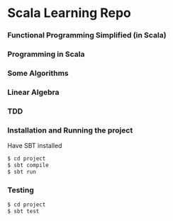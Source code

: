 # Scala Learning Repo

### Functional Programming Simplified (in Scala)
### Programming in Scala
### Some Algorithms
### Linear Algebra
### TDD

### Installation and Running the project
Have SBT installed
```sh
$ cd project
$ sbt compile
$ sbt run
```
### Testing
```sh
$ cd project
$ sbt test
```




